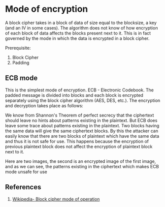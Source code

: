 # Mode of encryption
A block cipher takes in a block of data of size equal to the blocksize, a key (and an IV in some cases). The algorithm does not know of how encryption of each block of data affects the blocks present next to it. This is in fact governed by the mode in which the data is encrypted in a block cipher.

Prerequisite:
1. Block Cipher
2. Padding


## ECB mode

This is the simplest mode of encryption. ECB - Electronic Codebook. The padded message is divided into blocks and each block is encrypted separately using the block cipher algorithm (AES, DES, etc.). The encryption and decryption takes place as follows:

We know from Shannon's Theorem of perfect secrecy that the ciphertext should leave no hints about patterns existing in the plaintext. But ECB does leave some trace about patterns existing in the plaintext. Two blocks having the same data will give the same ciphertext blocks. By this the attacker can easily know that there are two blocks of plaintext which have the same data and thus it is not safe for use. This happens because the encryption of previous plaintext block does not affect the encryption of plaintext block next to it.

Here are two images, the second is an encrypted image of the first image, and as we can see, the patterns existing in the ciphertext which makes ECB mode unsafe for use 


## References
1. [Wikipedia- Block cipher mode of operation](https://en.wikipedia.org/wiki/Block_cipher_mode_of_operation)